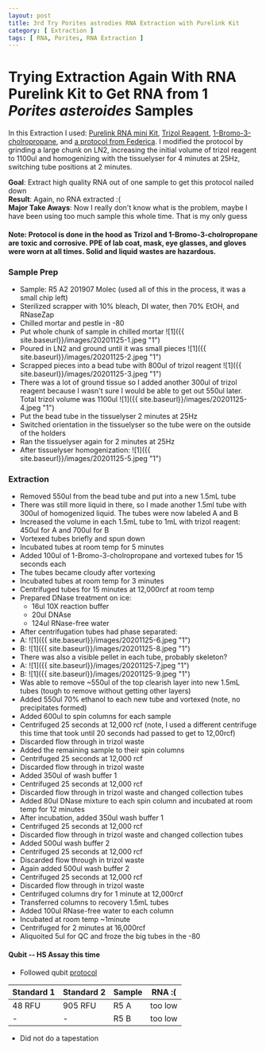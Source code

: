```yaml
---
layout: post
title: 3rd Try Porites astrodies RNA Extraction with Purelink Kit
category: [ Extraction ]
tags: [ RNA, Porites, RNA Extraction ]
---
```


# Trying Extraction Again With RNA Purelink Kit to Get RNA from 1 _Porites asteroides_ Samples

In this Extraction I used: [Purelink RNA mini Kit](https://www.thermofisher.com/order/catalog/product/12183018A#/12183018A), [Trizol Reagent](https://www.thermofisher.com/order/catalog/product/15596026#/15596026), [1-Bromo-3-cholropropane](https://www.sigmaaldrich.com/catalog/product/sigma/b9673?lang=en&region=US), and [a protocol from Federica](https://github.com/meschedl/MESPutnam_Open_Lab_Notebook/blob/master/company-protocols/Coral%20fragment%20RNA%20extraction.docx). I modified the protocol by grinding a large chunk on LN2, increasing the initial volume of trizol reagent to 1100ul and homogenizing with the tissuelyser for 4 minutes at 25Hz, switching tube positions at 2 minutes.

**Goal**: Extract high quality RNA out of one sample to get this protocol nailed down  
**Result**: Again, no RNA extracted :(  
**Major Take Aways**: Now I really don't know what is the problem, maybe I have been using too much sample this whole time. That is my only guess

#### Note: Protocol is done in the hood as Trizol and 1-Bromo-3-cholropropane are toxic and corrosive. PPE of lab coat, mask, eye glasses, and gloves were worn at all times. Solid and liquid wastes are hazardous.

### Sample Prep

- Sample: R5 A2 201907 Molec (used all of this in the process, it was a small chip left)
- Sterilized scrapper with 10% bleach, DI water, then 70% EtOH, and RNaseZap
- Chilled mortar and pestle in -80
- Put whole chunk of sample in chilled mortar
![1]({{ site.baseurl}}/images/20201125-1.jpeg "1")
- Poured in LN2 and ground until it was small pieces
![1]({{ site.baseurl}}/images/20201125-2.jpeg "1")
- Scrapped pieces into a bead tube with 800ul of trizol reagent
![1]({{ site.baseurl}}/images/20201125-3.jpeg "1")
- There was a lot of ground tissue so I added another 300ul of trizol reagent because I wasn't sure I would be able to get out 550ul later. Total trizol volume was 1100ul
![1]({{ site.baseurl}}/images/20201125-4.jpeg "1")
- Put the bead tube in the tissuelyser 2 minutes at 25Hz
- Switched orientation in the tissuelyser so the tube were on the outside of the holders
- Ran the tissuelyser again for 2 minutes at 25Hz
- After tissuelyser homogenization:
![1]({{ site.baseurl}}/images/20201125-5.jpeg "1")

### Extraction

- Removed 550ul from the bead tube and put into a new 1.5mL tube
- There was still more liquid in there, so I made another 1.5ml tube with 300ul of homogenized liquid. The tubes were now labeled A and B
- Increased the volume in each 1.5mL tube to 1mL with trizol reagent: 450ul for A and 700ul for B
- Vortexed tubes briefly and spun down
- Incubated tubes at room temp for 5 minutes
- Added 100ul of 1-Bromo-3-cholropropane and vortexed tubes for 15 seconds each
- The tubes became cloudy after vortexing
- Incubated tubes at room temp for 3 minutes
- Centrifuged tubes for 15 minutes at 12,000rcf at room temp
- Prepared DNase treatment on ice:
  - 16ul 10X reaction buffer
  - 20ul DNAse
  - 124ul RNase-free water
- After centrifugation tubes had phase separated:
- A:
![1]({{ site.baseurl}}/images/20201125-6.jpeg "1")
- B:
![1]({{ site.baseurl}}/images/20201125-8.jpeg "1")
- There was also a visible pellet in each tube, probably skeleton?
- A:
![1]({{ site.baseurl}}/images/20201125-7.jpeg "1")
- B:
![1]({{ site.baseurl}}/images/20201125-9.jpeg "1")
- Was able to remove ~550ul of the top clearish layer into new 1.5mL tubes (tough to remove without getting other layers)
- Added 550ul 70% ethanol to each new tube and vortexed (note, no precipitates formed)
- Added 600ul to spin columns for each sample
- Centrifuged 25 seconds at 12,000 rcf (note, I used a different centrifuge this time that took until 20 seconds had passed to get to 12,00rcf)
- Discarded flow through in trizol waste
- Added the remaining sample to their spin columns
- Centrifuged 25 seconds at 12,000 rcf
- Discarded flow through in trizol waste
- Added 350ul of wash buffer 1
- Centrifuged 25 seconds at 12,000 rcf
- Discarded flow through in trizol waste and changed collection tubes
- Added 80ul DNase mixture to each spin column and incubated at room temp for 12 minutes
- After incubation, added 350ul wash buffer 1
- Centrifuged 25 seconds at 12,000 rcf
- Discarded flow through in trizol waste and changed collection tubes
- Added 500ul wash buffer 2
- Centrifuged 25 seconds at 12,000 rcf
- Discarded flow through in trizol waste
- Again added 500ul wash buffer 2
- Centrifuged 25 seconds at 12,000 rcf
- Discarded flow through in trizol waste
- Centrifuged columns dry for 1 minute at 12,000rcf
- Transferred columns to recovery 1.5mL tubes
- Added 100ul RNase-free water to each column
- Incubated at room temp ~1minute
- Centrifuged for 2 minutes at 16,000rcf
- Aliquoited 5ul for QC and froze the big tubes in the -80

#### Qubit -- HS Assay this time

- Followed qubit [protocol](https://github.com/meschedl/PPP-Lab-Resources/blob/master/Protocols/Qubit-Assay-Protocol.md)

|Standard 1|Standard 2|Sample|RNA :(|
|---|----|----|----|
|48 RFU|905 RFU|R5 A|too low|
|-|-|R5 B|too low|

- Did not do a tapestation
